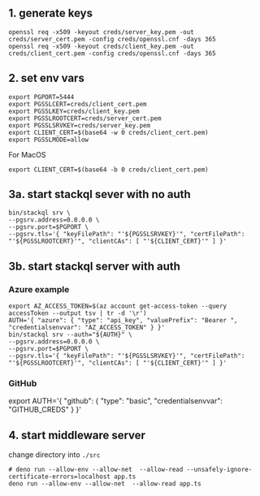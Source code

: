 ## 1. generate keys

```
openssl req -x509 -keyout creds/server_key.pem -out creds/server_cert.pem -config creds/openssl.cnf -days 365
openssl req -x509 -keyout creds/client_key.pem -out creds/client_cert.pem -config creds/openssl.cnf -days 365
```

## 2. set env vars

```
export PGPORT=5444
export PGSSLCERT=creds/client_cert.pem
export PGSSLKEY=creds/client_key.pem
export PGSSLROOTCERT=creds/server_cert.pem
export PGSSLSRVKEY=creds/server_key.pem
export CLIENT_CERT=$(base64 -w 0 creds/client_cert.pem)
export PGSSLMODE=allow
```

For MacOS
```
export CLIENT_CERT=$(base64 -b 0 creds/client_cert.pem)
```

## 3a. start stackql sever with no auth

```
bin/stackql srv \
--pgsrv.address=0.0.0.0 \
--pgsrv.port=$PGPORT \
--pgsrv.tls='{ "keyFilePath": "'${PGSSLSRVKEY}'", "certFilePath": "'${PGSSLROOTCERT}'", "clientCAs": [ "'${CLIENT_CERT}'" ] }'
```

## 3b. start stackql server with auth

### Azure example

```
export AZ_ACCESS_TOKEN=$(az account get-access-token --query accessToken --output tsv | tr -d '\r')
AUTH='{ "azure": { "type": "api_key", "valuePrefix": "Bearer ", "credentialsenvvar": "AZ_ACCESS_TOKEN" } }'
bin/stackql srv --auth="${AUTH}" \
--pgsrv.address=0.0.0.0 \
--pgsrv.port=$PGPORT \
--pgsrv.tls='{ "keyFilePath": "'${PGSSLSRVKEY}'", "certFilePath": "'${PGSSLROOTCERT}'", "clientCAs": [ "'${CLIENT_CERT}'" ] }'
```
### GitHub
export AUTH='{ "github": { "type": "basic", "credentialsenvvar": "GITHUB_CREDS" } }'

## 4. start middleware server
change directory into `./src`

```
# deno run --allow-env --allow-net  --allow-read --unsafely-ignore-certificate-errors=localhost app.ts
deno run --allow-env --allow-net  --allow-read app.ts
```

